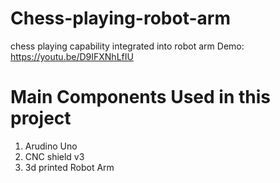 # Chess-playing-robot-arm
chess playing capability integrated into robot arm 
Demo: https://youtu.be/D9IFXNhLfIU

# Main Components Used in this project
1. Arudino Uno
2. CNC shield v3
3. 3d printed Robot Arm

